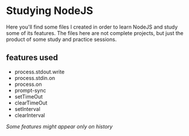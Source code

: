 # Studying NodeJS

Here you'll find some files I created in order to learn NodeJS and study some of its features. The files here are not complete projects, but just the product of some study and practice sessions.

## features used
- process.stdout.write
- process.stdin.on
- process.on
- prompt-sync
- setTimeOut
- clearTimeOut
- setInterval
- clearInterval

*Some features might appear only on history*